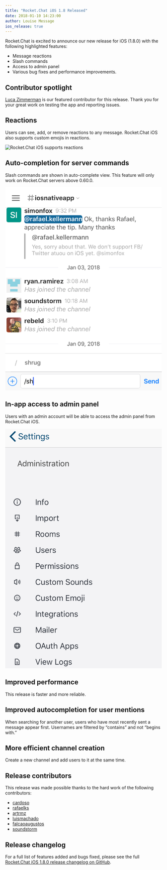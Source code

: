 ```yaml
---
title: "Rocket.Chat iOS 1.8 Released"
date: 2018-01-10 14:23:00
author: Louise Message
ios_release: true
---
```


Rocket.Chat is excited to announce our new release for iOS (1.8.0) with the following highlighted features: 

- Message reactions
- Slash commands
- Access to admin panel 
- Various bug fixes and performance improvements. 

## Contributor spotlight

[Luca Zimmerman](https://github.com/soundstorm) is our featured contributor for this release. Thank you for your great work on testing the app and reporting issues. 

## Reactions

Users can see, add, or remove reactions to any message. Rocket.Chat iOS also supports custom emojis in reactions.

![Rocket.Chat iOS supports reactions](web/images/posts/2018/01/2018-01-09-ios-1-8-released/2018-01-09-ios-1-8-released-reaction.png)

## Auto-completion for server commands

<div class="left copy">
<p>
Slash commands are shown in auto-complete view. This feature will only work on Rocket.Chat servers above 0.60.0. 
</p>
</div>
<div class="right image">
  <p>
    <img src="/images/posts/2018/01/2018-01-09-ios-1-8-released/2018-01-09-ios-1-8-released-slash-commands.png"/>
  </p>
</div>
<div class="clear"></div>

## In-app access to admin panel 

<div class="left copy">
<p>
Users with an admin account will be able to access the admin panel from Rocket.Chat iOS. 
</p>
</div>
<div class="right image">
  <p>
    <img src="/images/posts/2018/01/2018-01-09-ios-1-8-released/2018-01-09-ios-1-8-released-admin panel final.png"/>
  </p>
</div>
<div class="clear"></div>

## Improved performance

This release is faster and more reliable.

## Improved autocompletion for user mentions

When searching for another user, users who have most recently sent a message appear first. Usernames are filtered by “contains” and not “begins with.”

## More efficient channel creation

Create a new channel and add users to it at the same time. 

## Release contributors

This release was made possible thanks to the hard work of the following contributors: 

<ul>
  <li><a target="_blank" href="https://github.com/cardoso">cardoso</a></li>
  <li><a target="_blank" href="https://github.com/rafaelks">rafaelks</a></li>
  <li><a target="_blank" href="https://github.com/artrmz">artrmz</a></li>
  <li><a target="_blank" href="https://github.com/luismachado">luismachado</a></li>
  <li><a target="_blank" href="https://github.com/falcaoaugustos">falcaoaugustos</a></li>
  <li><a target="_blank" href="https://github.com/soundstorm">soundstorm</a></li>
</ul>

## Release changelog

For a full list of features added and bugs fixed, please see the full [Rocket.Chat iOS 1.8.0 release changelog on GitHub](https://github.com/RocketChat/Rocket.Chat.iOS/releases/tag/v1.8.0).